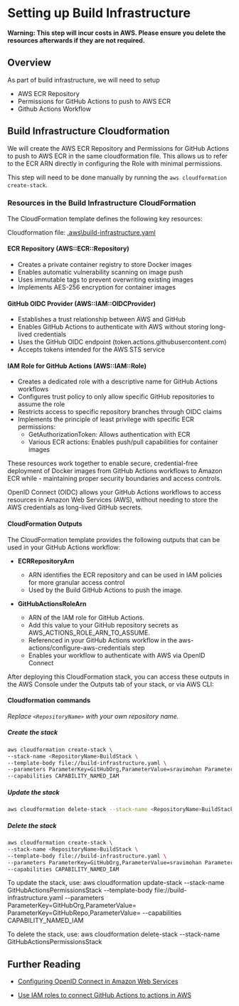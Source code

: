 # Setting up Build Infrastructure

**Warning: This step will incur costs in AWS. Please ensure you delete the resources afterwards if they are not required.**

## Overview

As part of build infrastructure, we will need to setup

- AWS ECR Repository
- Permissions for GitHub Actions to push to AWS ECR
- Github Actions Workflow

## Build Infrastructure Cloudformation

We will create the AWS ECR Repository and Permissions for GitHub Actions to push to AWS ECR in the same cloudformation file. This allows us to refer to the ECR ARN directly in configuring the Role with minimal permissions.

This step will need to be done manually by running the `aws cloudformation create-stack`.

### Resources in the Build Infrastructure CloudFormation

The CloudFormation template defines the following key resources:

Cloudformation file:
[.aws\build-infrastructure.yaml](/.aws\build-infrastructure.yaml)

#### ECR Repository (AWS::ECR::Repository)

- Creates a private container registry to store Docker images
- Enables automatic vulnerability scanning on image push
- Uses immutable tags to prevent overwriting existing images
- Implements AES-256 encryption for container images

#### GitHub OIDC Provider (AWS::IAM::OIDCProvider)

- Establishes a trust relationship between AWS and GitHub
- Enables GitHub Actions to authenticate with AWS without storing long-lived credentials
- Uses the GitHub OIDC endpoint (token.actions.githubusercontent.com)
- Accepts tokens intended for the AWS STS service

#### IAM Role for GitHub Actions (AWS::IAM::Role)

- Creates a dedicated role with a descriptive name for GitHub Actions workflows
- Configures trust policy to only allow specific GitHub repositories to assume the role
- Restricts access to specific repository branches through OIDC claims
- Implements the principle of least privilege with specific ECR permissions:
  - GetAuthorizationToken: Allows authentication with ECR
  - Various ECR actions: Enables push/pull capabilities for container images

These resources work together to enable secure, credential-free deployment of Docker images from GitHub Actions workflows to Amazon ECR while - maintaining proper security boundaries and access controls.

OpenID Connect (OIDC) allows your GitHub Actions workflows to access resources in Amazon Web Services (AWS), without needing to store the AWS credentials as long-lived GitHub secrets.

#### CloudFormation Outputs

The CloudFormation template provides the following outputs that can be used in your GitHub Actions workflow:

- **ECRRepositoryArn**
  - ARN identifies the ECR repository and can be used in IAM policies for more granular access control
  - Used by the Build GitHub Actions to push the image.

- **GitHubActionsRoleArn**
  - ARN of the IAM role for GitHub Actions.
  - Add this value to your GitHub repository secrets as AWS_ACTIONS_ROLE_ARN_TO_ASSUME.
  - Referenced in your GitHub Actions workflow in the aws-actions/configure-aws-credentials step
  - Enables your workflow to authenticate with AWS via OpenID Connect

After deploying this CloudFormation stack, you can access these outputs in the AWS Console under the Outputs tab of your stack, or via AWS CLI:

#### Cloudformation commands

*Replace ```<RepositoryName>``` with your own repository name.*

##### Create the stack

````bash
aws cloudformation create-stack \
--stack-name <RepositoryName>BuildStack \
--template-body file://build-infrastructure.yaml \
--parameters ParameterKey=GitHubOrg,ParameterValue=sravimohan ParameterKey=GitHubRepo,ParameterValue=aaaa-stack \
--capabilities CAPABILITY_NAMED_IAM
````

##### Update the stack

````bash
aws cloudformation delete-stack --stack-name <RepositoryName>BuildStack
````

##### Delete the stack

````bash
aws cloudformation create-stack \
--stack-name <RepositoryName>BuildStack \
--template-body file://build-infrastructure.yaml \
--parameters ParameterKey=GitHubOrg,ParameterValue=sravimohan ParameterKey=GitHubRepo,ParameterValue=aaaa-stack \
--capabilities CAPABILITY_NAMED_IAM
````

 To update the stack, use:
   aws cloudformation update-stack --stack-name GitHubActionsPermissionsStack --template-body file://build-infrastructure.yaml --parameters ParameterKey=GitHubOrg,ParameterValue=<your-github-org> ParameterKey=GitHubRepo,ParameterValue=<your-github-repo> --capabilities CAPABILITY_NAMED_IAM

 To delete the stack, use:
   aws cloudformation delete-stack --stack-name GitHubActionsPermissionsStack


## Further Reading

- [Configuring OpenID Connect in Amazon Web Services](https://docs.github.com/en/actions/security-for-github-actions/security-hardening-your-deployments/configuring-openid-connect-in-amazon-web-services)

- [Use IAM roles to connect GitHub Actions to actions in AWS](https://aws.amazon.com/blogs/security/use-iam-roles-to-connect-github-actions-to-actions-in-aws/)
